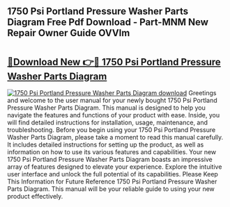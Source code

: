 ## 1750 Psi Portland Pressure Washer Parts Diagram Free Pdf Download - Part-MNM New Repair Owner Guide OVVlm

# <h2><a href="http://dfmtbl.blite.top/?on=1750+Psi+Portland+Pressure+Washer+Parts+Diagram">🔗Download New 👉🔴 1750 Psi Portland Pressure Washer Parts Diagram</a></h2>

[![1750 Psi Portland Pressure Washer Parts Diagram download](https://i.imgur.com/lujVjoI.png)](http://dfmtbl.blite.top/?on=1750+Psi+Portland+Pressure+Washer+Parts+Diagram)
Greetings and welcome to the user manual for your newly bought 1750 Psi Portland Pressure Washer Parts Diagram. This manual is designed to help you navigate the features and functions of your product with ease. Inside, you will find detailed instructions for installation, usage, maintenance, and troubleshooting. Before you begin using your 1750 Psi Portland Pressure Washer Parts Diagram, please take a moment to read this manual carefully. It includes detailed instructions for setting up the product, as well as information on how to use its various features and capabilities. Your new 1750 Psi Portland Pressure Washer Parts Diagram boasts an impressive array of features designed to elevate your experience. Explore the intuitive user interface and unlock the full potential of its capabilities. Please Keep This Information for Future Reference 1750 Psi Portland Pressure Washer Parts Diagram. This manual will be your reliable guide to using your new product effectively.
